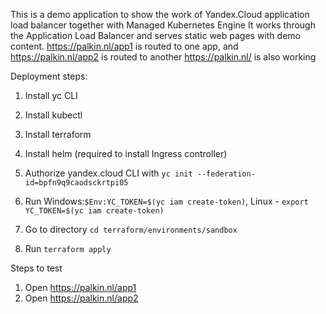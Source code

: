 This is a demo application to show the work of Yandex.Cloud application load balancer together with Managed Kubernetes Engine
It works through the Application Load Balancer and serves static web pages with demo content.
https://palkin.nl/app1 is routed to one app, 
and https://palkin.nl/app2 is routed to another
https://palkin.nl/ is also working 


Deployment steps:

1. Install yc CLI
2. Install kubectl
3. Install terraform
4. Install helm (required to install Ingress controller)
5. Authorize yandex.cloud CLI with `yc init --federation-id=bpfn9q9caodsckrtpi05`

6. Run Windows:`$Env:YC_TOKEN=$(yc iam create-token)`, Linux - `export YC_TOKEN=$(yc iam create-token)`
7. Go to directory `cd terraform/environments/sandbox`
7. Run `terraform apply`

Steps to test
1. Open https://palkin.nl/app1
2. Open https://palkin.nl/app2
